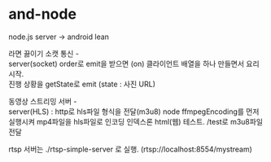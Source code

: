 # and-node
node.js server -> android lean   
   
라면 끓이기 소캣 통신 -   
server(socket)
order로 emit을 받으면 (on) 클라이언트 배열을 하나 만들면서 요리 시작.   
진행 상황을 getState로 emit (state : 사진 URL)   

   
동영상 스트리밍 서버 -   
server(HLS) : http로 hls파일 형식을 전달(m3u8) 
node ffmpegEncoding를 먼저 실행시켜 mp4파일을 hls파일로 인코딩 
인덱스론 html(웹) 테스트. /test로 m3u8파일 전달 
 
rtsp 서버는 ./rtsp-simple-server 로 실행. (rtsp://localhost:8554/mystream)
